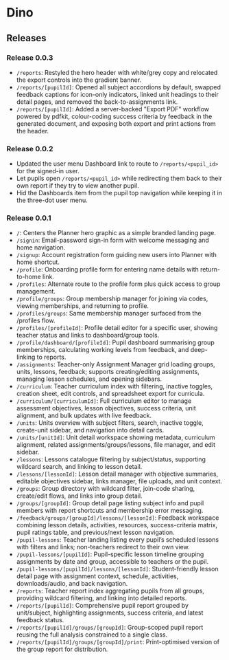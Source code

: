 # Dino
## Releases 

### Release 0.0.3
- `/reports`: Restyled the hero header with white/grey copy and relocated the export controls into the gradient banner.
- `/reports/[pupilId]`: Opened all subject accordions by default, swapped feedback captions for icon-only indicators, linked unit headings to their detail pages, and removed the back-to-assignments link.
- `/reports/[pupilId]`: Added a server-backed "Export PDF" workflow powered by pdfkit, colour-coding success criteria by feedback in the generated document, and exposing both export and print actions from the header.

### Release 0.0.2
- Updated the user menu Dashboard link to route to `/reports/<pupil_id>` for the signed-in user.
- Let pupils open `/reports/<pupil_id>` while redirecting them back to their own report if they try to view another pupil.
- Hid the Dashboards item from the pupil top navigation while keeping it in the three-dot user menu.

### Release 0.0.1
- `/`: Centers the Planner hero graphic as a simple branded landing page.
- `/signin`: Email-password sign-in form with welcome messaging and home navigation.
- `/signup`: Account registration form guiding new users into Planner with home shortcut.
- `/profile`: Onboarding profile form for entering name details with return-to-home link.
- `/profiles`: Alternate route to the profile form plus quick access to group management.
- `/profile/groups`: Group membership manager for joining via codes, viewing memberships, and returning to profile.
- `/profiles/groups`: Same membership manager surfaced from the /profiles flow.
- `/profiles/[profileId]`: Profile detail editor for a specific user, showing teacher status and links to dashboard/group tools.
- `/profile/dashboard/[profileId]`: Pupil dashboard summarising group memberships, calculating working levels from feedback, and deep-linking to reports.
- `/assignments`: Teacher-only Assignment Manager grid loading groups, units, lessons, feedback; supports creating/editing assignments, managing lesson schedules, and opening sidebars.
- `/curriculum`: Teacher curriculum index with filtering, inactive toggles, creation sheet, edit controls, and spreadsheet export for curricula.
- `/curriculum/[curriculumId]`: Full curriculum editor to manage assessment objectives, lesson objectives, success criteria, unit alignment, and bulk updates with live feedback.
- `/units`: Units overview with subject filters, search, inactive toggle, create-unit sidebar, and navigation into detail cards.
- `/units/[unitId]`: Unit detail workspace showing metadata, curriculum alignment, related assignments/groups/lessons, file manager, and edit sidebar.
- `/lessons`: Lessons catalogue filtering by subject/status, supporting wildcard search, and linking to lesson detail.
- `/lessons/[lessonId]`: Lesson detail manager with objective summaries, editable objectives sidebar, links manager, file uploads, and unit context.
- `/groups`: Group directory with wildcard filter, join-code sharing, create/edit flows, and links into group detail.
- `/groups/[groupId]`: Group detail page listing subject info and pupil members with report shortcuts and membership error messaging.
- `/feedback/groups/[groupId]/lessons/[lessonId]`: Feedback workspace combining lesson details, activities, resources, success-criteria matrix, pupil ratings table, and previous/next lesson navigation.
- `/pupil-lessons`: Teacher landing listing every pupil’s scheduled lessons with filters and links; non-teachers redirect to their own view.
- `/pupil-lessons/[pupilId]`: Pupil-specific lesson timeline grouping assignments by date and group, accessible to teachers or the pupil.
- `/pupil-lessons/[pupilId]/lessons/[lessonId]`: Student-friendly lesson detail page with assignment context, schedule, activities, downloads/audio, and back navigation.
- `/reports`: Teacher report index aggregating pupils from all groups, providing wildcard filtering, and linking into detailed reports.
- `/reports/[pupilId]`: Comprehensive pupil report grouped by unit/subject, highlighting assignments, success criteria, and latest feedback status.
- `/reports/[pupilId]/groups/[groupId]`: Group-scoped pupil report reusing the full analysis constrained to a single class.
- `/reports/[pupilId]/groups/[groupId]/print`: Print-optimised version of the group report for distribution.
